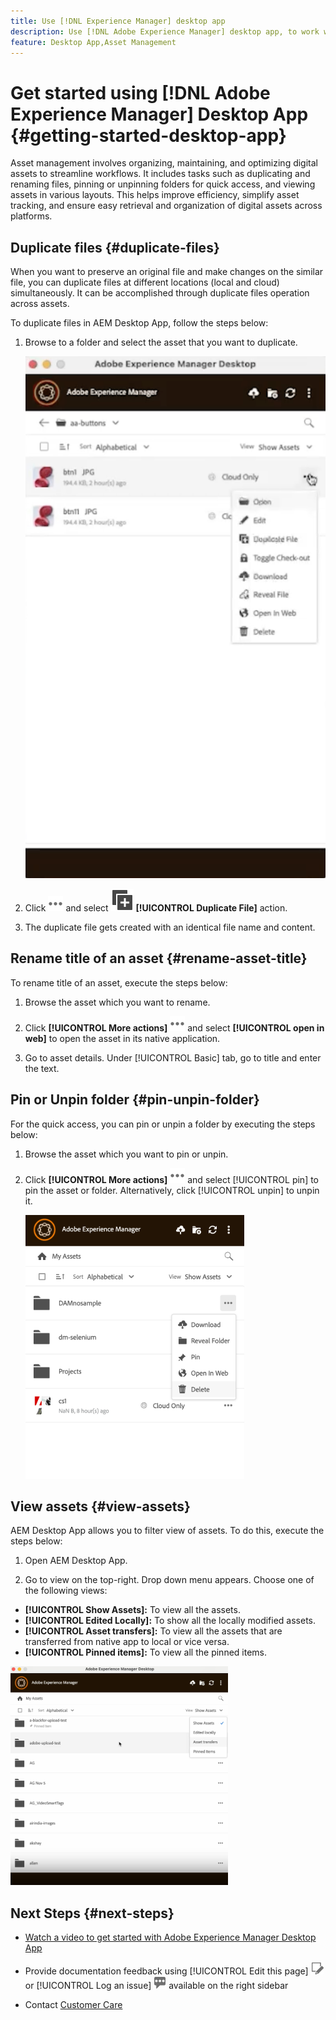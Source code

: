 ```yaml
---
title: Use [!DNL Experience Manager] desktop app
description: Use [!DNL Adobe Experience Manager] desktop app, to work with [!DNL Adobe Experience Manager] DAM assets right from your Win or Mac desktop and use in other applications.
feature: Desktop App,Asset Management
---
```


# Get started using [!DNL Adobe Experience Manager] Desktop App {#getting-started-desktop-app}

Asset management involves organizing, maintaining, and optimizing digital assets to streamline workflows. It includes tasks such as duplicating and renaming files, pinning or unpinning folders for quick access, and viewing assets in various layouts. This helps improve efficiency, simplify asset tracking, and ensure easy retrieval and organization of digital assets across platforms.

## Duplicate files {#duplicate-files}

When you want to preserve an original file and make changes on the similar file, you can duplicate files at different locations (local and cloud) simultaneously. It can be accomplished through duplicate files operation across assets. 

To duplicate files in AEM Desktop App, follow the steps below:

1. Browse to a folder and select the asset that you want to duplicate.
   
    ![Duplicate files](assets/duplicate-file.png)

1. Click ![More actions icon](assets/do-not-localize/more2_da2.png) and select ![Reveal icon](assets/do-not-localize/duplicate.svg) **[!UICONTROL Duplicate File]** action.

1. The duplicate file gets created with an identical file name and content.

## Rename title of an asset {#rename-asset-title}

To rename title of an asset, execute the steps below:

1. Browse the asset which you want to rename.

1. Click **[!UICONTROL More actions]** ![More actions icon](assets/do-not-localize/more2_da2.png) and select **[!UICONTROL open in web]** to open the asset in its native application.

1. Go to asset details. Under [!UICONTROL Basic] tab, go to title and enter the text.

## Pin or Unpin folder {#pin-unpin-folder}

For the quick access, you can pin or unpin a folder by executing the steps below:

1. Browse the asset which you want to pin or unpin.

1. Click **[!UICONTROL More actions]** ![More actions icon](assets/do-not-localize/more2_da2.png) and select [!UICONTROL pin] to pin the asset or folder. Alternatively, click [!UICONTROL unpin] to unpin it.

    ![pin or unpin folder](assets/pin-unpin.png)

<!--
## Auto refresh {#auto-refresh}

Execute the steps below to refresh assets automatically to get the list of updated assets:

1. Browse the asset which you want to pin or unpin.

1. Click ![More actions icon](assets/do-not-localize/more2_da2.png) and select [!UICONTROL pin] to pin the asset or folder. Alternatively, click [!UICONTROL unpin] to unpin it.

    ![pin or unpin folder](assets/pin-unpin.png)
-->

## View assets {#view-assets}

AEM Desktop App allows you to filter view of assets. To do this, execute the steps below:

1. Open AEM Desktop App.

1. Go to view on the top-right. Drop down menu appears. Choose one of the following views:

 *  **[!UICONTROL Show Assets]:** To view all the assets.
 *  **[!UICONTROL Edited Locally]:** To show all the locally modified assets.
 *  **[!UICONTROL Asset transfers]:** To view all the assets that are transferred from native app to local or vice versa.
 *  **[!UICONTROL Pinned items]:** To view all the pinned items.

![pin or unpin folder](assets/view-pinned-assets.png)  

<!--
## Check-in and checkout assets {#chechin-checkout-assets}
 
To check-in or check-out an asset, execute the steps below:

1. Browse the asset which you want to rename.
-->

## Next Steps {#next-steps}

* [Watch a video to get started with Adobe Experience Manager Desktop App](https://experienceleague.adobe.com/en/docs/experience-manager-learn/assets/creative-workflows/aem-desktop-app)

* Provide documentation feedback using [!UICONTROL Edit this page] ![edit the page](assets/do-not-localize/edit-page.png) or [!UICONTROL Log an issue] ![create a GitHub issue](assets/do-not-localize/github-issue.png) available on the right sidebar

* Contact [Customer Care](https://experienceleague.adobe.com/?support-solution=General#support)

<!--* Provide product feedback using the [!UICONTROL Feedback] option available on the AEM Desktop App user interface>

>[!MORELIKETHIS]
>
>* [Understand the user interface](/help/using/navigate-view.md).
>* [Release notes and known issues](/help/using/release-notes.md).

